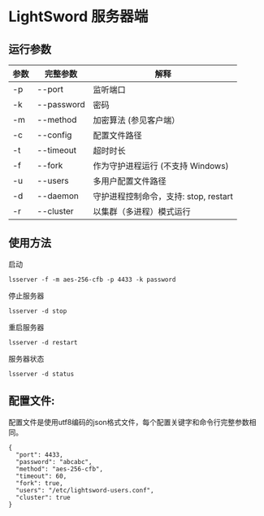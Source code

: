 # LightSword 服务器端

运行参数
---

| 参数 | 完整参数   | 解释 |
|------|------------|------|
| -p   | --port     | 监听端口 |
| -k   | --password | 密码 |
| -m   | --method   | 加密算法 (参见客户端） |
| -c   | --config   | 配置文件路径 |
| -t   | --timeout  | 超时时长 |
| -f   | --fork     | 作为守护进程运行 (不支持 Windows) |
| -u   | --users    | 多用户配置文件路径 |
| -d   | --daemon   | 守护进程控制命令，支持: stop, restart |
| -r   | --cluster  | 以集群（多进程）模式运行 |


使用方法
---

启动

```
lsserver -f -m aes-256-cfb -p 4433 -k password
```

停止服务器

```
lsserver -d stop
```

重启服务器

```
lsserver -d restart
```

服务器状态

```
lsserver -d status
```

配置文件:
---

配置文件是使用utf8编码的json格式文件，每个配置关键字和命令行完整参数相同。

```
{
  "port": 4433,
  "password": "abcabc",
  "method": "aes-256-cfb",
  "timeout": 60,
  "fork": true,
  "users": "/etc/lightsword-users.conf",
  "cluster": true
}
```
